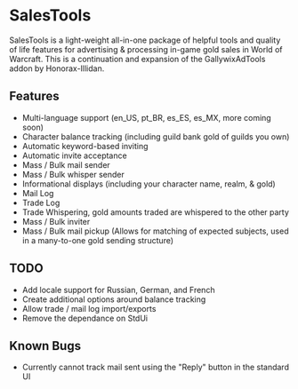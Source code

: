 # SalesTools

SalesTools is a light-weight all-in-one package of helpful tools and quality of life features for advertising & processing in-game gold sales in World of Warcraft. This is a continuation and expansion of the GallywixAdTools addon by Honorax-Illidan.

## Features
- Multi-language support (en_US, pt_BR, es_ES, es_MX, more coming soon)
- Character balance tracking (including guild bank gold of guilds you own)
- Automatic keyword-based inviting
- Automatic invite acceptance
- Mass / Bulk mail sender
- Mass / Bulk whisper sender
- Informational displays (including your character name, realm, & gold)
- Mail Log
- Trade Log
- Trade Whispering, gold amounts traded are whispered to the other party
- Mass / Bulk inviter
- Mass / Bulk mail pickup (Allows for matching of expected subjects, used in a many-to-one gold sending structure)



## TODO
- Add locale support for Russian, German, and French
- Create additional options around balance tracking
- Allow trade / mail log import/exports
- Remove the dependance on StdUi


## Known Bugs
- Currently cannot track mail sent using the "Reply" button in the standard UI
